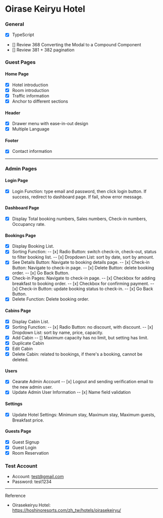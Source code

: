 # Oirase Keiryu Hotel

### General

- [x] TypeScript
- [] Review 368 Converting the Modal to a Compound Component
- [] Review 381 + 382 pagination

### Guest Pages

#### Home Page

- [x] Hotel introduction
- [x] Room introduction
- [x] Traffic information
- [x] Anchor to different sections

#### Header

- [x] Drawer menu with ease-in-out design
- [x] Multiple Language

#### Footer

- [x] Contact information

---

### Admin Pages

#### Login Page

- [x] Login Function: type email and password, then click login button. If success, redirect to dashboard page. If fail, show error message.

#### Dashboard Page

- [x] Display Total booking numbers, Sales numbers, Check-in numbers, Occupancy rate.

#### Bookings Page

- [x] Display Booking List.
- [x] Sorting Function:
      -- [x] Radio Button: switch check-in, check-out, status to filter booking list.
      -- [x] Dropdown List: sort by date, sort by amount.
- [x] See Details Button: Navigate to booking details page.
      -- [x] Check-in Button: Navigate to check-in page.
      -- [x] Delete Button: delete booking order.
      -- [x] Go Back Button.
- [x] Check-in Pages: Navigate to check-in page.
      -- [x] Checkbox for adding breakfast to booking order.
      -- [x] Checkbox for confirming payment.
      -- [x] Check-in Button: update booking status to check-in.
      -- [x] Go Back Button.
- [x] Delete Function: Delete booking order.

#### Cabins Page

- [x] Display Cabin List.
- [x] Sorting Function:
      -- [x] Radio Button: no discount, with discount.
      -- [x] Dropdown List: sort by name, price, capacity.
- [x] Add Cabin
      -- [] Maximum capacity has no limit, but setting has limit.
- [x] Duplicate Cabin
- [x] Edit Cabin
- [x] Delete Cabin: related to bookings, if there's a booking, cannot be deleted.

#### Users

- [x] Cearate Admin Account
      -- [x] Logout and sending verification email to the new admin user.
- [x] Update Admin User Information
      -- [x] Name field validation

#### Settings

- [x] Update Hotel Settings: Minimum stay, Maximum stay, Maximum guests, Breakfast price.

#### Guests Page

- [x] Guest Signup
- [x] Guest Login
- [x] Room Reservation

### Test Account

- Account: test@gmail.com
- Password: test1234

---

Reference

- Oirasekeiryu Hotel: https://hoshinoresorts.com/zh_tw/hotels/oirasekeiryu/
